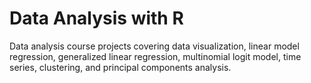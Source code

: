 # Data Analysis with R
Data analysis course projects covering data visualization, linear model regression, generalized linear regression, multinomial logit model, time series, clustering, and principal components analysis. 
